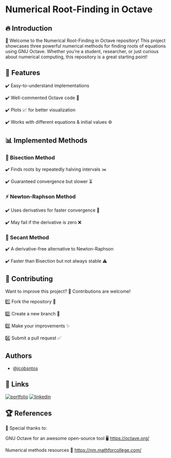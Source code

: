 
# Numerical Root-Finding in Octave

## 🔥 Introduction
🎉 Welcome to the Numerical Root-Finding in Octave repository! This project showcases three powerful numerical methods for finding roots of equations using GNU Octave. Whether you're a student, researcher, or just curious about numerical computing, this repository is a great starting point!

## 🎯 Features

✔️ Easy-to-understand implementations

✔️ Well-commented Octave code 📝

✔️ Plots 📈 for better visualization

✔️ Works with different equations & initial values ⚙️


## 📊 Implemented Methods

### 📌 Bisection Method

✔️ Finds roots by repeatedly halving intervals ✂️

✔️ Guaranteed convergence but slower ⏳

### ⚡ Newton-Raphson Method

✔️ Uses derivatives for faster convergence 🚀

✔️ May fail if the derivative is zero ❌

### 🔄 Secant Method

✔️ A derivative-free alternative to Newton-Raphson

✔️ Faster than Bisection but not always stable ⚠️
## 🤝 Contributing
Want to improve this project? 🌟 Contributions are welcome!

1️⃣ Fork the repository 🍴

2️⃣ Create a new branch 🔀

3️⃣ Make your improvements ✨

4️⃣ Submit a pull request ✅


## Authors

- [@jcobsntos](https://github.com/jcobsntos)


## 🔗 Links
[![portfolio](https://img.shields.io/badge/my_portfolio-000?style=for-the-badge&logo=ko-fi&logoColor=white)](https://github.com/jcobsntos)
[![linkedin](https://img.shields.io/badge/linkedin-0A66C2?style=for-the-badge&logo=linkedin&logoColor=white)](https://www.linkedin.com/in/jcobsntos)



## 🏆 References
🔗 Special thanks to:

GNU Octave for an awesome open-source tool 🖥️ https://octave.org/

Numerical methods resources 📖 https://nm.mathforcollege.com/

